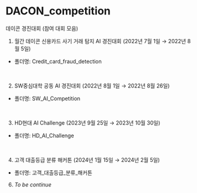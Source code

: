 # DACON_competition
데이콘 경진대회 
(참여 대회 모음)
1. 월간 데이콘 신용카드 사기 거래 탐지 AI 경진대회 (2022년 7월 1일 → 2022년 8월 5일)
- 폴더명: Credit_card_fraud_detection

<br>

2. SW중심대학 공동 AI 경진대회 (2022년 8월 1일 → 2022년 8월 26일)
- 폴더명: SW_AI_Competition
  
<br>

3. HD현대 AI Challenge (2023년 9월 25일 → 2023년 10월 30일)
- 폴더명: HD_AI_Challenge

<br>

4. 고객 대출등급 분류 해커톤 (2024년 1월 15일 → 2024년 2월 5일)
- 폴더명: 고객_대출등급_분류_해커톤 
   
6. *To be continue*
